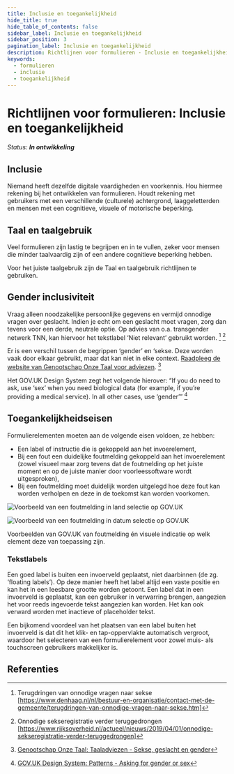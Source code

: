 ```yaml
---
title: Inclusie en toegankelijkheid
hide_title: true
hide_table_of_contents: false
sidebar_label: Inclusie en toegankelijkheid
sidebar_position: 3
pagination_label: Inclusie en toegankelijkheid
description: Richtlijnen voor formulieren - Inclusie en toegankelijkheid
keywords:
  - formulieren
  - inclusie
  - toegankelijkheid
---
```


<!-- @license CC0-1.0 -->

# Richtlijnen voor formulieren: Inclusie en toegankelijkheid

_Status: **In ontwikkeling**_

## Inclusie

Niemand heeft dezelfde digitale vaardigheden en voorkennis. Hou hiermee rekening bij het ontwikkelen van formulieren. Houdt rekening met gebruikers met een verschillende (culturele) achtergrond, laaggeletterden en mensen met een cognitieve, visuele of motorische beperking.

## Taal en taalgebruik

Veel formulieren zijn lastig te begrijpen en in te vullen, zeker voor mensen die minder taalvaardig zijn of een andere cognitieve beperking hebben.

Voor het juiste taalgebruik zijn de Taal en taalgebruik richtlijnen te gebruiken.

## Gender inclusiviteit

Vraag alleen noodzakelijke persoonlijke gegevens en vermijd onnodige vragen over geslacht. Indien je echt om een geslacht moet vragen, zorg dan tevens voor een derde, neutrale optie. Op advies van o.a. transgender netwerk TNN, kan hiervoor het tekstlabel ‘Niet relevant’ gebruikt worden.
[^1]
[^2]

Er is een verschil tussen de begrippen ‘gender’ en ‘sekse. Deze worden vaak door elkaar gebruikt, maar dat kan niet in elke context. [Raadpleeg de website van Genootschap Onze Taal voor adviezen](https://onzetaal.nl/taaladvies/sekse-geslacht-en-gender). [^onze-taal-sekse-gender-geslacht]

Het GOV.UK Design System zegt het volgende hierover:
“If you do need to ask, use ‘sex’ when you need biological data (for example, if you’re providing a medical service). In all other cases, use ‘gender’” [^gov.uk-gender-sex]

## Toegankelijkheidseisen

Formulierelementen moeten aan de volgende eisen voldoen, ze hebben:

- Een label of instructie die is gekoppeld aan het invoerelement,
- Bij een fout een duidelijke foutmelding gekoppeld aan het invoerelement (zowel visueel maar zorg tevens dat de foutmelding op het juiste moment en op de juiste manier door voorleessoftware wordt uitgesproken),
- Bij een foutmelding moet duidelijk worden uitgelegd hoe deze fout kan worden verholpen en deze in de toekomst kan worden voorkomen.

![Voorbeeld van een foutmelding in land selectie op GOV.UK](https://user-images.githubusercontent.com/248921/142022481-5968bed5-3db3-45fb-b5d4-544edcb1fb92.png)

![Voorbeeld van een foutmelding in datum selectie op GOV.UK](https://user-images.githubusercontent.com/248921/142023371-27d769fc-eb80-4d28-a776-91eaffece98b.png)

Voorbeelden van GOV.UK van foutmelding én visuele indicatie op welk element deze van toepassing zijn.

### Tekstlabels

Een goed label is buiten een invoerveld geplaatst, niet daarbinnen (de zg. ‘floating labels’). Op deze manier heeft het label altijd een vaste positie en kan het in een leesbare grootte worden getoont. Een label dat in een invoerveld is geplaatst, kan een gebruiker in verwarring brengen, aangezien het voor reeds ingevoerde tekst aangezien kan worden. Het kan ook verward worden met inactieve of placeholder tekst.

Een bijkomend voordeel van het plaatsen van een label buiten het invoerveld is dat dit het klik- en tap-oppervlakte automatisch vergroot, waardoor het selecteren van een formulierelement voor zowel muis- als touchscreen gebruikers makkelijker is.

## Referenties

[^1]: Terugdringen van onnodige vragen naar sekse [https://www.denhaag.nl/nl/bestuur-en-organisatie/contact-met-de-gemeente/terugdringen-van-onnodige-vragen-naar-sekse.htm]
[^2]: Onnodige sekseregistratie verder teruggedrongen [https://www.rijksoverheid.nl/actueel/nieuws/2019/04/01/onnodige-sekseregistratie-verder-teruggedrongen]
[^onze-taal-sekse-gender-geslacht]: [Genootschap Onze Taal: Taaladviezen - Sekse, geslacht en gender](https://onzetaal.nl/taaladvies/sekse-geslacht-en-gender)
[^gov.uk-gender-sex]: [GOV.UK Design System: Patterns - Asking for gender or sex](https://design-system.service.gov.uk/patterns/gender-or-sex/)
